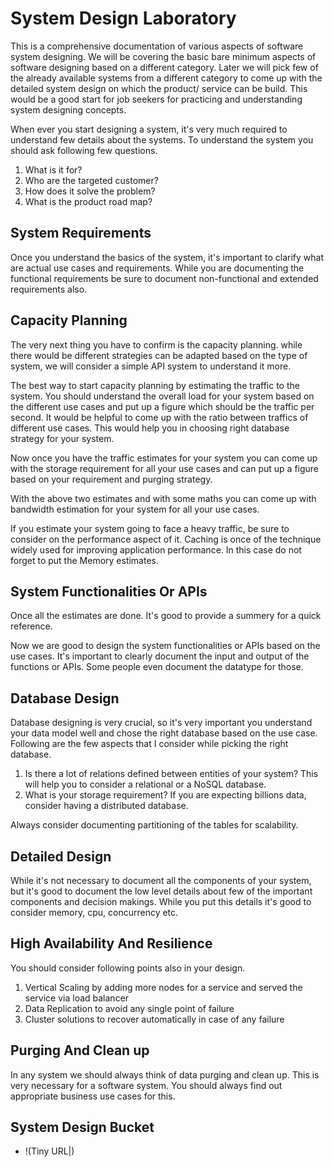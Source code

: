 # System Design Laboratory
This is a comprehensive documentation of various aspects of software system designing. We will be covering the basic bare minimum aspects of software designing based on a different category. Later we will pick few of the already available systems from a different category to come up with the detailed system design on which the product/ service can be build. This would be a good start for job seekers for practicing and understanding system designing concepts.

When ever you start designing a system, it's very much required to understand few details about the systems. To understand the system you should ask following few questions.

1. What is it for? 
2. Who are the targeted customer? 
3. How does it solve the problem?
5. What is the product road map?

## System Requirements
Once you understand the basics of the system, it's important to clarify what are actual use cases and requirements. While you are documenting the functional requirements be sure to document non-functional and extended requirements also.

## Capacity Planning
The very next thing you have to confirm is the capacity planning. while there would be different strategies can be adapted based on the type of system, we will consider a simple API system to understand it more.

The best way to start capacity planning by estimating the traffic to the system. You should understand the overall load for your system based on the different use cases and put up a figure which should be the traffic per second. It would be helpful to come up with the ratio between traffics of different use cases. This would help you in choosing right database strategy for your system.

Now once you have the traffic estimates for your system you can come up with the storage requirement for all your use cases and can put up a figure based on your requirement and purging strategy. 

With the above two estimates and with some maths you can come up with bandwidth estimation for your system for all your use cases.

If you estimate your system going to face a heavy traffic, be sure to consider on the performance aspect of it. Caching is once of the technique widely used for improving application performance. In this case do not forget to put the Memory estimates.

## System Functionalities Or APIs
Once all the estimates are done. It's good to provide a summery for a quick reference.

Now we are good to design the system functionalities or APIs based on the use cases. It's important to clearly document the input and output of the functions or APIs. Some people even document the datatype for those.

## Database Design
Database designing is very crucial, so it's very important you understand your data model well and chose the right database based on the use case. Following are the few aspects that I consider while picking the right database.

1. Is there a lot of relations defined between entities of your system?
   This will help you to consider a relational or a NoSQL database.
3. What is your storage requirement?
   If you are expecting billions data, consider having a distributed database.
   
Always consider documenting partitioning of the tables for scalability.

## Detailed Design
While it's not necessary to document all the components of your system, but it's good to document the low level details about few of the important components and decision makings. While you put this details it's good to consider memory, cpu, concurrency etc.

## High Availability And Resilience
You should consider following points also in your design.

1. Vertical Scaling by adding more nodes for a service and served the service via load balancer
2. Data Replication to avoid any single point of failure
3. Cluster solutions to recover automatically in case of any failure

## Purging And Clean up
In any system we should always think of data purging and clean up. This is very necessary for a software system. You should always find out appropriate business use cases for this.

## System Design Bucket

* !(Tiny URL|)




